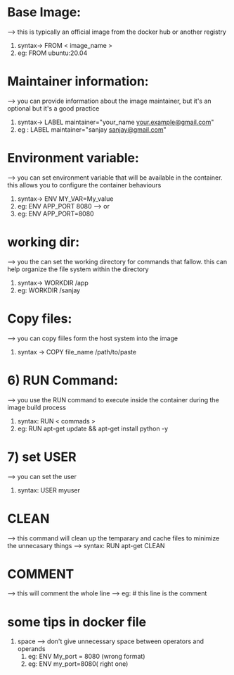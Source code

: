 # Base Image:
--> this is  typically an official image from the docker hub or another registry
1) syntax-> FROM < image_name >
2) eg: FROM ubuntu:20.04

# Maintainer information:
--> you can provide information about the image maintainer, but it's an optional but it's a good practice

1) syntax->  LABEL maintainer="your_name <your.example@gmail.com>"
2) eg : LABEL maintainer="sanjay <sanjay@gmail.com>"

# Environment variable:
--> you can set environment variable that will be available in the container. this allows you to configure the container behaviours 
  1) syntax->  ENV MY_VAR=My_value
  2) eg: ENV APP_PORT 8080
     -->      or
  4) eg: ENV APP_PORT=8080 

# working dir:
--> you the can set the working directory for commands that fallow. this can help organize the file system within the directory

1) syntax-> WORKDIR /app
2) eg: WORKDIR /sanjay

# Copy files:
--> you can copy fiiles form the host system into the image
1) syntax -> COPY file_name /path/to/paste

# 6) RUN Command:
--> you use the RUN command to execute inside the container during the image build process
1) syntax: RUN < commads >
2) eg: RUN apt-get update && apt-get install python -y

# 7) set USER 
--> you can set the user 
1) syntax: USER myuser

# CLEAN 
--> this command will clean up the temparary and cache files to minimize the unnecasary things
  --> syntax: RUN apt-get CLEAN
# COMMENT
--> this will comment the whole line 
--> eg: # this line is the comment


# some tips in docker file
1) space
   --> don't give unnecessary space between operators and operands
   1) eg: ENV My_port = 8080 (wrong format)
   2)  eg: ENV my_port=8080( right one) 
